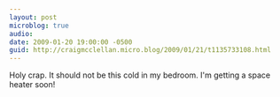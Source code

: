 ```yaml
---
layout: post
microblog: true
audio: 
date: 2009-01-20 19:00:00 -0500
guid: http://craigmcclellan.micro.blog/2009/01/21/t1135733108.html
---
```

Holy crap. It should not be this cold in my bedroom. I'm getting a space heater soon!
